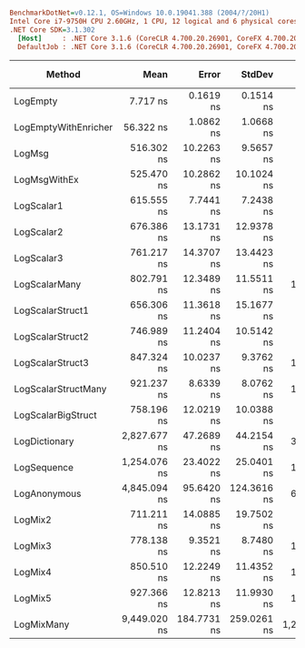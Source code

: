 ``` ini

BenchmarkDotNet=v0.12.1, OS=Windows 10.0.19041.388 (2004/?/20H1)
Intel Core i7-9750H CPU 2.60GHz, 1 CPU, 12 logical and 6 physical cores
.NET Core SDK=3.1.302
  [Host]     : .NET Core 3.1.6 (CoreCLR 4.700.20.26901, CoreFX 4.700.20.31603), X64 RyuJIT
  DefaultJob : .NET Core 3.1.6 (CoreCLR 4.700.20.26901, CoreFX 4.700.20.31603), X64 RyuJIT


```
|               Method |         Mean |       Error |      StdDev |    Ratio | RatioSD |  Gen 0 | Gen 1 | Gen 2 | Allocated |
|--------------------- |-------------:|------------:|------------:|---------:|--------:|-------:|------:|------:|----------:|
|             LogEmpty |     7.717 ns |   0.1619 ns |   0.1514 ns |     1.00 |    0.00 |      - |     - |     - |         - |
| LogEmptyWithEnricher |    56.322 ns |   1.0862 ns |   1.0668 ns |     7.30 |    0.25 | 0.0089 |     - |     - |      56 B |
|               LogMsg |   516.302 ns |  10.2263 ns |   9.5657 ns |    66.92 |    1.42 | 0.0210 |     - |     - |     136 B |
|         LogMsgWithEx |   525.470 ns |  10.2862 ns |  10.1024 ns |    68.08 |    2.09 | 0.0210 |     - |     - |     136 B |
|           LogScalar1 |   615.555 ns |   7.7441 ns |   7.2438 ns |    79.80 |    2.07 | 0.0582 |     - |     - |     368 B |
|           LogScalar2 |   676.386 ns |  13.1731 ns |  12.9378 ns |    87.71 |    1.80 | 0.0658 |     - |     - |     416 B |
|           LogScalar3 |   761.217 ns |  14.3707 ns |  13.4423 ns |    98.68 |    2.60 | 0.0734 |     - |     - |     464 B |
|        LogScalarMany |   802.791 ns |  12.3489 ns |  11.5511 ns |   104.07 |    2.51 | 0.0992 |     - |     - |     624 B |
|     LogScalarStruct1 |   656.306 ns |  11.3618 ns |  15.1677 ns |    85.37 |    3.37 | 0.0620 |     - |     - |     392 B |
|     LogScalarStruct2 |   746.989 ns |  11.2404 ns |  10.5142 ns |    96.84 |    2.37 | 0.0734 |     - |     - |     464 B |
|     LogScalarStruct3 |   847.324 ns |  10.0237 ns |   9.3762 ns |   109.85 |    2.69 | 0.0849 |     - |     - |     536 B |
|  LogScalarStructMany |   921.237 ns |   8.6339 ns |   8.0762 ns |   119.42 |    2.53 | 0.1144 |     - |     - |     720 B |
|   LogScalarBigStruct |   758.196 ns |  12.0219 ns |  10.0388 ns |    98.36 |    2.45 | 0.0706 |     - |     - |     448 B |
|        LogDictionary | 2,827.677 ns |  47.2689 ns |  44.2154 ns |   366.55 |    8.46 | 0.3395 |     - |     - |    2144 B |
|          LogSequence | 1,254.076 ns |  23.4022 ns |  25.0401 ns |   162.43 |    6.46 | 0.1297 |     - |     - |     816 B |
|         LogAnonymous | 4,845.094 ns |  95.6420 ns | 124.3616 ns |   623.36 |   21.55 | 0.5417 |     - |     - |    3432 B |
|              LogMix2 |   711.211 ns |  14.0885 ns |  19.7502 ns |    92.31 |    2.84 | 0.0696 |     - |     - |     440 B |
|              LogMix3 |   778.138 ns |   9.3521 ns |   8.7480 ns |   100.87 |    2.12 | 0.0811 |     - |     - |     512 B |
|              LogMix4 |   850.510 ns |  12.2249 ns |  11.4352 ns |   110.26 |    2.82 | 0.1116 |     - |     - |     704 B |
|              LogMix5 |   927.366 ns |  12.8213 ns |  11.9930 ns |   120.22 |    2.91 | 0.1230 |     - |     - |     776 B |
|           LogMixMany | 9,449.020 ns | 184.7731 ns | 259.0261 ns | 1,221.24 |   55.35 | 1.0223 |     - |     - |    6448 B |
